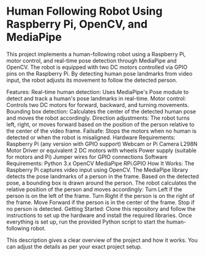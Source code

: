 # Human Following Robot Using Raspberry Pi, OpenCV, and MediaPipe

This project implements a human-following robot using a Raspberry Pi, motor control, and real-time pose detection through MediaPipe and OpenCV. The robot is equipped with two DC motors controlled via GPIO pins on the Raspberry Pi. By detecting human pose landmarks from video input, the robot adjusts its movement to follow the detected person.

Features:
Real-time human detection: Uses MediaPipe's Pose module to detect and track a human's pose landmarks in real-time.
Motor control: Controls two DC motors for forward, backward, and turning movements.
Bounding box detection: Calculates the center of the detected human pose and moves the robot accordingly.
Direction adjustments: The robot turns left, right, or moves forward based on the position of the person relative to the center of the video frame.
Failsafe: Stops the motors when no human is detected or when the robot is misaligned.
Hardware Requirements:
Raspberry Pi (any version with GPIO support)
Webcam or Pi Camera
L298N Motor Driver or equivalent
2 DC motors with wheels
Power supply (suitable for motors and Pi)
Jumper wires for GPIO connections
Software Requirements:
Python 3.x
OpenCV
MediaPipe
RPi.GPIO
How It Works:
The Raspberry Pi captures video input using OpenCV.
The MediaPipe library detects the pose landmarks of a person in the frame.
Based on the detected pose, a bounding box is drawn around the person.
The robot calculates the relative position of the person and moves accordingly:
Turn Left if the person is on the left of the frame.
Turn Right if the person is on the right of the frame.
Move Forward if the person is in the center of the frame.
Stop if no person is detected.
Getting Started:
Clone this repository and follow the instructions to set up the hardware and install the required libraries. Once everything is set up, run the provided Python script to start the human-following robot.

This description gives a clear overview of the project and how it works. You can adjust the details as per your exact project setup.
